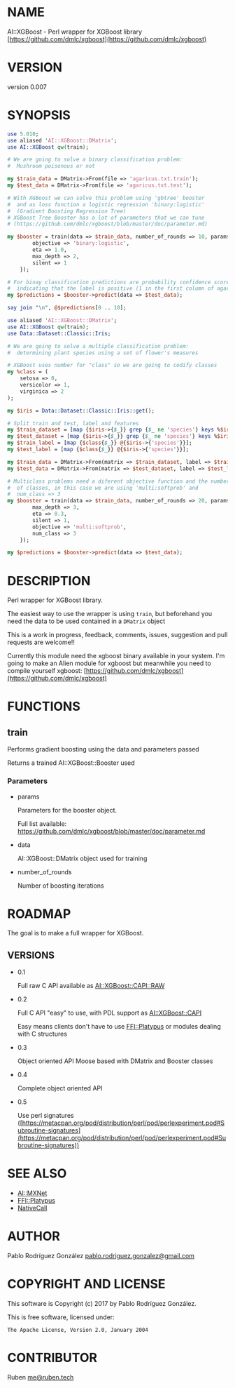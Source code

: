 # NAME

AI::XGBoost - Perl wrapper for XGBoost library [https://github.com/dmlc/xgboost](https://github.com/dmlc/xgboost)

# VERSION

version 0.007

# SYNOPSIS

```perl
use 5.010;
use aliased 'AI::XGBoost::DMatrix';
use AI::XGBoost qw(train);

# We are going to solve a binary classification problem:
#  Mushroom poisonous or not

my $train_data = DMatrix->From(file => 'agaricus.txt.train');
my $test_data = DMatrix->From(file => 'agaricus.txt.test');

# With XGBoost we can solve this problem using 'gbtree' booster
#  and as loss function a logistic regression 'binary:logistic'
#  (Gradient Boosting Regression Tree)
# XGBoost Tree Booster has a lot of parameters that we can tune
# (https://github.com/dmlc/xgboost/blob/master/doc/parameter.md)

my $booster = train(data => $train_data, number_of_rounds => 10, params => {
        objective => 'binary:logistic',
        eta => 1.0,
        max_depth => 2,
        silent => 1
    });

# For binay classification predictions are probability confidence scores in [0, 1]
#  indicating that the label is positive (1 in the first column of agaricus.txt.test)
my $predictions = $booster->predict(data => $test_data);

say join "\n", @$predictions[0 .. 10];

use aliased 'AI::XGBoost::DMatrix';
use AI::XGBoost qw(train);
use Data::Dataset::Classic::Iris;

# We are going to solve a multiple classification problem:
#  determining plant species using a set of flower's measures 

# XGBoost uses number for "class" so we are going to codify classes
my %class = (
    setosa => 0,
    versicolor => 1,
    virginica => 2
);

my $iris = Data::Dataset::Classic::Iris::get();

# Split train and test, label and features
my $train_dataset = [map {$iris->{$_}} grep {$_ ne 'species'} keys %$iris];
my $test_dataset = [map {$iris->{$_}} grep {$_ ne 'species'} keys %$iris];
my $train_label = [map {$class{$_}} @{$iris->{'species'}}];
my $test_label = [map {$class{$_}} @{$iris->{'species'}}];

my $train_data = DMatrix->From(matrix => $train_dataset, label => $train_label);
my $test_data = DMatrix->From(matrix => $test_dataset, label => $test_label);

# Multiclass problems need a diferent objective function and the number
#  of classes, in this case we are using 'multi:softprob' and
#  num_class => 3
my $booster = train(data => $train_data, number_of_rounds => 20, params => {
        max_depth => 3,
        eta => 0.3,
        silent => 1,
        objective => 'multi:softprob',
        num_class => 3
    });

my $predictions = $booster->predict(data => $test_data);
```

# DESCRIPTION

Perl wrapper for XGBoost library. 

The easiest way to use the wrapper is using `train`, but beforehand 
you need the data to be used contained in a `DMatrix` object

This is a work in progress, feedback, comments, issues, suggestion and
pull requests are welcome!!

Currently this module need the xgboost binary available in your system. 
I'm going to make an Alien module for xgboost but meanwhile you need to
compile yourself xgboost: [https://github.com/dmlc/xgboost](https://github.com/dmlc/xgboost)

# FUNCTIONS

## train

Performs gradient boosting using the data and parameters passed

Returns a trained AI::XGBoost::Booster used

### Parameters

- params

    Parameters for the booster object. 

    Full list available: https://github.com/dmlc/xgboost/blob/master/doc/parameter.md 

- data

    AI::XGBoost::DMatrix object used for training

- number\_of\_rounds

    Number of boosting iterations

# ROADMAP

The goal is to make a full wrapper for XGBoost.

## VERSIONS

- 0.1 

    Full raw C API available as [AI::XGBoost::CAPI::RAW](https://metacpan.org/pod/AI::XGBoost::CAPI::RAW)

- 0.2 

    Full C API "easy" to use, with PDL support as [AI::XGBoost::CAPI](https://metacpan.org/pod/AI::XGBoost::CAPI)

    Easy means clients don't have to use [FFI::Platypus](https://metacpan.org/pod/FFI::Platypus) or modules dealing
    with C structures

- 0.3

    Object oriented API Moose based with DMatrix and Booster classes

- 0.4

    Complete object oriented API

- 0.5

    Use perl signatures ([https://metacpan.org/pod/distribution/perl/pod/perlexperiment.pod#Subroutine-signatures](https://metacpan.org/pod/distribution/perl/pod/perlexperiment.pod#Subroutine-signatures))

# SEE ALSO

- [AI::MXNet](https://metacpan.org/pod/AI::MXNet)
- [FFI::Platypus](https://metacpan.org/pod/FFI::Platypus)
- [NativeCall](https://metacpan.org/pod/NativeCall)

# AUTHOR

Pablo Rodríguez González <pablo.rodriguez.gonzalez@gmail.com>

# COPYRIGHT AND LICENSE

This software is Copyright (c) 2017 by Pablo Rodríguez González.

This is free software, licensed under:

```
The Apache License, Version 2.0, January 2004
```

# CONTRIBUTOR

Ruben <me@ruben.tech>
